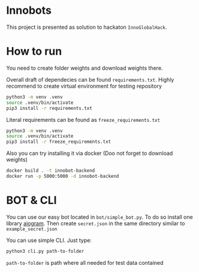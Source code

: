 # Innobots

This project is presented as solution to hackaton `InnoGlobalHack`.

# How to run

You need to create folder weights and download weights there.

Overall draft of dependecies can be found `requirements.txt`. Highly recommend to create virtual environment for testing repository

```bash
python3 -m venv .venv
source .venv/bin/activate
pip3 install -r requirements.txt
```

Literal requirements can be found as `freeze_requirements.txt`
```bash
python3 -m venv .venv
source .venv/bin/activate
pip3 install -r freeze_requirements.txt
```

Also you can try installing it via docker (Doo not forget to download weights)

```bash
docker build . -t innobot-backend
docker run -p 5000:5000 -d innobot-backend
```

# BOT & CLI

You can use our easy bot located in `bot/simple_bot.py`. To do so install one library
[aiogram](https://aiogram.dev/). Then create `secret.json` in the same directory similar to `example_secret.json`

You can use simple CLI. Just type:
```bash
python3 cli.py path-to-folder
```
`path-to-folder` is path where all needed for test data contained